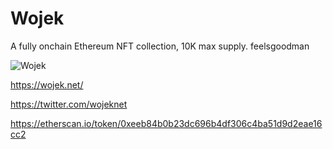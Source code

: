 # Wojek

A fully onchain Ethereum NFT collection, 10K max supply. feelsgoodman

![Wojek](https://user-images.githubusercontent.com/71923508/158595303-92198627-1935-42c1-9ef4-8bcc3bcd24ec.png)

https://wojek.net/

https://twitter.com/wojeknet

https://etherscan.io/token/0xeeb84b0b23dc696b4df306c4ba51d9d2eae16cc2
